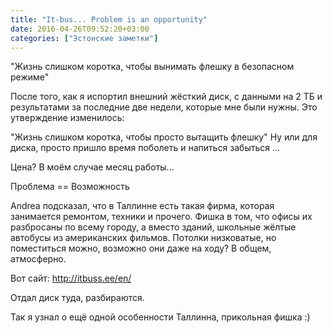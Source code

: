 ```yaml
---
title: "It-bus... Problem is an opportunity"
date: 2016-04-26T09:52:20+03:00
categories: ["Эстонские заметки"]
---
```


"Жизнь слишком коротка, чтобы вынимать флешку в безопасном режиме"

<!--more-->

После того, как я испортил внешний жёсткий диск, с данными на 2 ТБ и результатами за последние две недели, которые мне были нужны. Это утверждение изменилось:

"Жизнь слишком коротка, чтобы просто вытащить флешку" 
Ну или для диска, просто пришло время поболеть и напиться забыться ...

Цена? В моём случае месяц работы...

Проблема == Возможность

Andrea подсказал, что в Таллинне есть такая фирма, которая занимается ремонтом, техники и прочего. Фишка в том, что офисы их разбросаны по всему городу, а вместо зданий, школьные жёлтые автобусы из американских фильмов. Потолки низковатые, но поместиться можно, возможно они даже на ходу? В общем, атмосферно.

Вот сайт: http://itbuss.ee/en/

Отдал диск туда, разбираются.

Так я узнал о ещё одной особенности Таллинна, прикольная фишка :)

